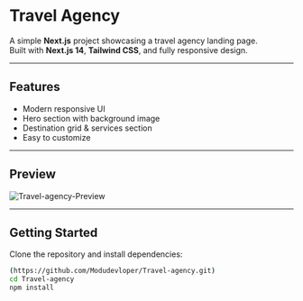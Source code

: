 # Travel Agency

A simple **Next.js** project showcasing a travel agency landing page.  
Built with **Next.js 14**, **Tailwind CSS**, and fully responsive design.  

---

##  Features
- Modern responsive UI
- Hero section with background image
- Destination grid & services section
- Easy to customize

---

##  Preview
![Travel-agency-Preview](./public/images/Travel-agency.png)

---

##  Getting Started

Clone the repository and install dependencies:

```bash
(https://github.com/Modudevloper/Travel-agency.git)
cd Travel-agency
npm install
